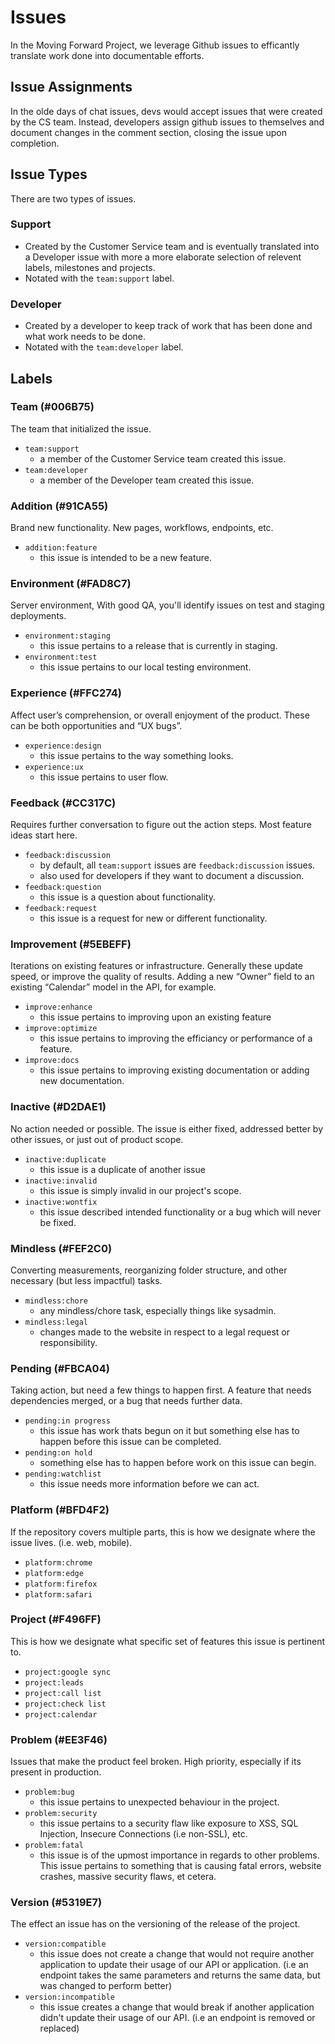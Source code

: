 # Issues

In the Moving Forward Project, we leverage Github issues to efficantly translate work done into documentable efforts.

## Issue Assignments

In the olde days of chat issues, devs would accept issues that were created by the CS team. Instead, developers assign github issues to themselves and document changes in the comment section, closing the issue upon completion.

## Issue Types

There are two types of issues.

### Support

- Created by the Customer Service team and is eventually translated into a Developer issue with more a more elaborate selection of relevent labels, milestones and projects.
- Notated with the `team:support` label.

### Developer

- Created by a developer to keep track of work that has been done and what work needs to be done.
- Notated with the `team:developer` label.

## Labels

### Team (#006B75)

The team that initialized the issue.

- `team:support`
  - a member of the Customer Service team created this issue.
- `team:developer`
  - a member of the Developer team created this issue.

### Addition (#91CA55)

Brand new functionality. New pages, workflows, endpoints, etc.

- `addition:feature`
  - this issue is intended to be a new feature.

### Environment (#FAD8C7)

Server environment, With good QA, you'll identify issues on test and staging deployments.

- `environment:staging`
  - this issue pertains to a release that is currently in staging.
- `environment:test`
  - this issue pertains to our local testing environment.

### Experience (#FFC274)

Affect user’s comprehension, or overall enjoyment of the product. These can be both opportunities and “UX bugs”.

- `experience:design`
  - this issue pertains to the way something looks.
- `experience:ux`
  - this issue pertains to user flow.

### Feedback (#CC317C)

Requires further conversation to figure out the action steps. Most feature ideas start here.

- `feedback:discussion`
  - by default, all `team:support` issues are `feedback:discussion` issues.
  - also used for developers if they want to document a discussion.
- `feedback:question`
  - this issue is a question about functionality.
- `feedback:request`
  - this issue is a request for new or different functionality.

### Improvement (#5EBEFF)

Iterations on existing features or infrastructure. Generally these update speed, or improve the quality of results. Adding a new “Owner” field to an existing “Calendar” model in the API, for example.

- `improve:enhance`
  - this issue pertains to improving upon an existing feature
- `improve:optimize`
  - this issue pertains to improving the efficiancy or performance of a feature.
- `improve:docs`
  - this issue pertains to improving existing documentation or adding new documentation.

### Inactive (#D2DAE1)

No action needed or possible. The issue is either fixed, addressed better by other issues, or just out of product scope.

- `inactive:duplicate`
  - this issue is a duplicate of another issue
- `inactive:invalid`
  - this issue is simply invalid in our project's scope.
- `inactive:wontfix`
  - this issue described intended functionality or a bug which will never be fixed.

### Mindless (#FEF2C0)

Converting measurements, reorganizing folder structure, and other necessary (but less impactful) tasks.

- `mindless:chore`
  - any mindless/chore task, especially things like sysadmin.
- `mindless:legal`
  - changes made to the website in respect to a legal request or responsibility.

### Pending (#FBCA04)

Taking action, but need a few things to happen first. A feature that needs dependencies merged, or a bug that needs further data.

- `pending:in progress`
  - this issue has work thats begun on it but something else has to happen before this issue can be completed.
- `pending:on hold`
  - something else has to happen before work on this issue can begin.
- `pending:watchlist`
  - this issue needs more information before we can act.

### Platform (#BFD4F2)

If the repository covers multiple parts, this is how we designate where the issue lives. (i.e. web, mobile).

- `platform:chrome`
- `platform:edge`
- `platform:firefox`
- `platform:safari`

### Project (#F496FF)

This is how we designate what specific set of features this issue is pertinent to.

- `project:google sync`
- `project:leads`
- `project:call list`
- `project:check list`
- `project:calendar`

### Problem (#EE3F46)

Issues that make the product feel broken. High priority, especially if its present in production.

- `problem:bug`
  - this issue pertains to unexpected behaviour in the project.
- `problem:security`
  - this issue pertains to a security flaw like exposure to XSS, SQL Injection, Insecure Connections (i.e non-SSL), etc.
- `problem:fatal`
  - this issue is of the upmost importance in regards to other problems. This issue pertains to something that is causing fatal errors, website crashes, massive security flaws, et cetera.

### Version (#5319E7)

The effect an issue has on the versioning of the release of the project.

- `version:compatible`
  - this issue does not create a change that would not require another application to update their usage of our API or application. (i.e an endpoint takes the same parameters and returns the same data, but was changed to perform better)
- `version:incompatible`
  - this issue creates a change that would break if another application didn't update their usage of our API. (i.e an endpoint is removed or replaced)